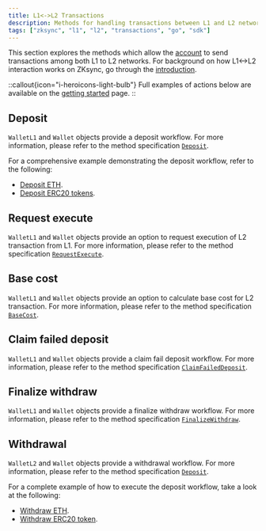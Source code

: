 ```yaml
---
title: L1<->L2 Transactions
description: Methods for handling transactions between L1 and L2 networks on ZKsync
tags: ["zksync", "l1", "l2", "transactions", "go", "sdk"]
---
```


This section explores the methods which allow the [account](/sdk/go/accounts) to send transactions among both L1 to
L2 networks. For background on how L1<->L2 interaction works on ZKsync, go through the
[introduction](https://docs.zksync.io/build/developer-reference/l1-l2-interoperability).

::callout{icon="i-heroicons-light-bulb"}
Full examples of actions below are available on the [getting started](/sdk/go/guides/getting-started) page.
::

## Deposit

`WalletL1` and `Wallet` objects provide a deposit workflow. For more information, please refer to the method
specification [`Deposit`](/sdk/go/accounts#deposit).

For a comprehensive example demonstrating the deposit workflow, refer to the following:

- [Deposit ETH](https://github.com/zksync-sdk/zksync2-examples/blob/main/go/01_deposit.go).
- [Deposit ERC20 tokens](https://github.com/zksync-sdk/zksync2-examples/blob/main/go/05_deposit_token.go).

## Request execute

`WalletL1` and `Wallet` objects provide an option to request execution of L2 transaction from L1.
For more information, please refer to the method specification [`RequestExecute`](/sdk/go/accounts#requestexecute).

## Base cost

`WalletL1` and `Wallet` objects provide an option to calculate base cost for L2 transaction.
For more information, please refer to the method specification [`BaseCost`](/sdk/go/accounts#basecost).

## Claim failed deposit

`WalletL1` and `Wallet` objects provide a claim fail deposit workflow. For more information,
please refer to the method specification [`ClaimFailedDeposit`](/sdk/go/accounts#claimfaileddeposit).

## Finalize withdraw

`WalletL1` and `Wallet` objects provide a finalize withdraw workflow. For more information,
please refer to the method specification [`FinalizeWithdraw`](/sdk/go/accounts#finalizewithdraw).

## Withdrawal

`WalletL2` and `Wallet` objects provide a withdrawal workflow. For more information,
please refer to the method specification [`Deposit`](/sdk/go/accounts#deposit).

For a complete example of how to execute the deposit workflow, take a look at the following:

- [Withdraw ETH](https://github.com/zksync-sdk/zksync2-examples/blob/main/go/03_withdraw.go).
- [Withdraw ERC20 token](https://github.com/zksync-sdk/zksync2-examples/blob/main/go/07_withdraw_token.go).
